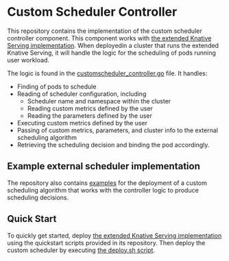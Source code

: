 # Custom Scheduler Controller

This repository contains the implementation of the custom scheduler controller component.
This component works with [the extended Knative Serving implementation](https://github.com/Tarik-Kada/knative-serving).
When deployedin a cluster that runs the extended Knative Serving, it will handle the logic for
the scheduling of pods running user workload.

The logic is found in the [customscheduler_controller.go](https://github.com/Tarik-Kada/custom-scheduler-controller/blob/main/internal/controller/customscheduler_controller.go) file. It handles:

- Finding of pods to schedule
- Reading of scheduler configuration, including
  - Scheduler name and namespace within the cluster
  - Reading custom metrics defined by the user
  - Reading the parameters defined by the user
- Executing custom metrics defined by the user
- Passing of custom metrics, parameters, and cluster info to the external scheduling algorithm
- Retrieving the scheduling decision and binding the pod accordingly.

## Example external scheduler implementation
The repository also contains [examples](https://github.com/Tarik-Kada/custom-scheduler-controller/blob/main/hack/templates) for the deployment of a custom scheduling algorithm that works with the controller logic to produce scheduling decisions.

## Quick Start

To quickly get started, deploy [the extended Knative Serving implementation](https://github.com/Tarik-Kada/knative-serving) using the quickstart scripts provided in its repository. Then deploy the custom scheduler by executing [the deploy.sh script](https://github.com/Tarik-Kada/custom-scheduler-controller/blob/main/hack/deploy.sh).